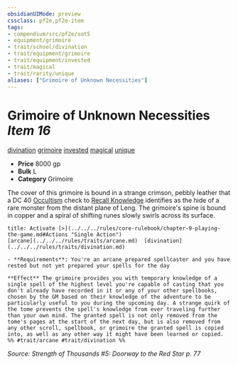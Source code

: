 ```yaml
---
obsidianUIMode: preview
cssclass: pf2e,pf2e-item
tags:
- compendium/src/pf2e/sot5
- equipment/grimoire
- trait/school/divination
- trait/equipment/grimoire
- trait/equipment/invested
- trait/magical
- trait/rarity/unique
aliases: ["Grimoire of Unknown Necessities"]
---
```

# Grimoire of Unknown Necessities *Item 16*  
[divination](divination.md)  [grimoire](grimoire-som.md)  [invested](invested.md)  [magical](magical.md)  [unique](unique.md)  

- **Price** 8000 gp
- **Bulk** L
- **Category** Grimoire

The cover of this grimoire is bound in a strange crimson, pebbly leather that a DC 40 [Occultism](../../skills.md#Occultism) check to [Recall Knowledge](recall-knowledge.md) identifies as the hide of a rare monster from the distant plane of Leng. The grimoire's spine is bound in copper and a spiral of shifting runes slowly swirls across its surface.

```ad-embed-ability
title: Activate [>](../../../rules/core-rulebook/chapter-9-playing-the-game.md#Actions "Single Action")
[arcane](../../../rules/traits/arcane.md)  [divination](../../../rules/traits/divination.md)  

- **Requirements**: You're an arcane prepared spellcaster and you have rested but not yet prepared your spells for the day

**Effect** The grimoire provides you with temporary knowledge of a single spell of the highest level you're capable of casting that you don't already have recorded in it or any of your other spellbooks, chosen by the GM based on their knowledge of the adventure to be particularly useful to you during the upcoming day. A strange quirk of the tome prevents the spell's knowledge from ever traveling further than your own mind. The granted spell is not only removed from the tome's pages at the start of the next day, but is also removed from any other scroll, spellbook, or grimoire the granted spell is copied into, as well as any other way it might have been learned or copied.  
%% #trait/arcane #trait/divination %%
```

*Source: Strength of Thousands #5: Doorway to the Red Star p. 77*
